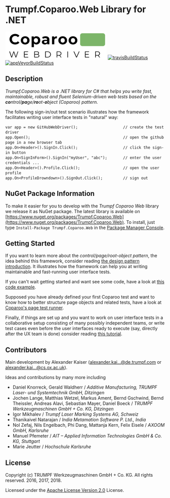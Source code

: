 ﻿# Trumpf.Coparoo.Web Library for .NET 
![logo640]
[![travisBuildStatus]](https://travis-ci.org/trumpf-code/Trumpf.Coparoo.Web)
[![appVeyorBuildStatus]](https://ci.appveyor.com/project/trumpf-code/trumpf-coparoo-web)

## Description
*Trumpf.Coparoo.Web is a .NET library for C# that helps you write fast, maintainable, robust and fluent Selenium-driven web tests based on the **co**ntrol/**pa**ge/**ro**ot-**o**bject (Coparoo) pattern.*

The following sign-in/out test scenario illustrates how the framework facilitates writing user interface tests in "natural" way:
    
    var app = new GitHubWebDriver();                    // create the test driver
    app.Open();                                         // open the github page in a new browser tab
    app.On<Header>().SignIn.Click();                    // click the sign-in button
    app.On<SignInForm>().SignIn("myUser", "abc");       // enter the user credentials ...
    app.On<Header>().Profile.Click();                   // open the user profile
    app.On<ProfileDrowndown>().SignOut.Click();         // sign out

## NuGet Package Information
To make it easier for you to develop with the *Trumpf Coparoo Web* library we release it as NuGet package. The latest library is available on [https://www.nuget.org/packages/Trumpf.Coparoo.Web](https://www.nuget.org/packages/Trumpf.Coparoo.Web).
To install, just type `Install-Package Trumpf.Coparoo.Web` in the [Package Manager Console](https://docs.nuget.org/docs/start-here/using-the-package-manager-console).

## Getting Started
If you want to learn more about the *control/page/root-object pattern*, the idea behind this framework, consider reading [the design pattern introduction](PATTERN.md).
It illustrates how the framework can help you at writing maintainable and fast-running user interface tests.

If you can't wait getting started and want see some code, have a look at [this code example](DEMO.md).

Supposed you have already defined your first Coparoo test and want to know how to better structure page objects and related tests, have a look at [Coparoo's page test runner](PAGETESTS.md).

Finally, if things are set up and you want to work on user interface tests in a collaborative setup consisting of many possibly independent teams, or write test cases even before the user interfaces ready to execute (say, directly after the UX team is done) consider reading [this tutorial](DECOUPLING.md).

## Contributors
Main development by Alexander Kaiser (alexander.kai...@de.trumpf.com or alexander.kai...@cs.ox.ac.uk).

Ideas and contributions by many more including
- Daniel Knorreck, Gerald Waldherr / *Additive Manufacturing, TRUMPF Laser- und Systemtechnik GmbH, Ditzingen*
- Jochen Lange, Matthias Wetzel, Markus Ament, Bernd Gschwind, Bernd Theissler, Andreas Alavi, Sebastian Mayer, Daniel Boeck / *TRUMPF Werkzeugmaschinen GmbH + Co. KG, Ditzingen*
- Igor Mikhalev / *Trumpf Laser Marking Systems AG, Schweiz*
- Thanikaivel Natarajan / *India Metamation Software P. Ltd., India*
- Nol Zefaj, Nils Engelbach, Phi Dang, Mattanja Kern, Felix Eisele / *AXOOM GmbH, Karlsruhe*
- Manuel Pfemeter / *AIT – Applied Information Technologies GmbH & Co. KG, Stuttgart*
- Marie Jeutter / *Hochschule Karlsruhe*

## License
Copyright (c) TRUMPF Werkzeugmaschinen GmbH + Co. KG. All rights reserved. 2016, 2017, 2018.

Licensed under the [Apache License Version 2.0](LICENSE) License.

[logo640]: ./Resources/logo640.png "coparoo web logo"
[travisBuildStatus]: https://travis-ci.org/trumpf-code/Trumpf.Coparoo.Web.svg?branch=master "Build Status (Travis CI)"
[appVeyorBuildStatus]: https://ci.appveyor.com/api/projects/status/github/trumpf-code/Trumpf.Coparoo.Web "Build Status (AppVeyor)"
